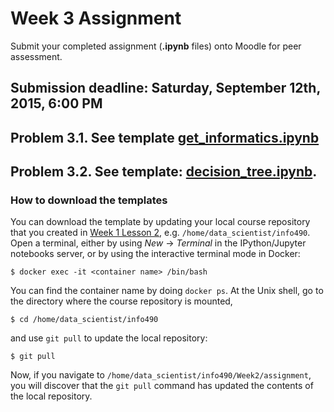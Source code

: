 # Week 3 Assignment

Submit your completed assignment (**.ipynb** files) onto Moodle for peer assessment.

## Submission deadline: Saturday, September 12th, 2015, 6:00 PM

## Problem 3.1. See template [get\_informatics.ipynb](get_informatics.ipynb)

## Problem 3.2. See template: [decision\_tree.ipynb](decision_tree.ipynb).

### How to download the templates

You can download the template by updating your local course repository that you created in [Week 1 Lesson 2](https://github.com/UI-DataScience/info490-fa15/blob/master/Week1/lesson2.md), e.g. `/home/data_scientist/info490`. Open a terminal, either by using _New_ -> _Terminal_ in the IPython/Jupyter notebooks server, or by using the interactive terminal mode in Docker:

```shell
$ docker exec -it <container name> /bin/bash
```

You can find the container name by doing `docker ps`. At the Unix shell, go to the directory where the course repository is mounted,

```shell
$ cd /home/data_scientist/info490
```

and use `git pull` to update the local repository:

```shell
$ git pull
```

Now, if you navigate to `/home/data_scientist/info490/Week2/assignment`, you will discover that the `git pull` command has updated the contents of the local repository.
